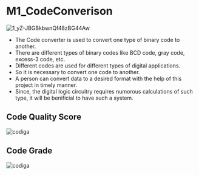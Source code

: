 # M1_CodeConverison

![1_yZ-JBGBkbwnQf48zBG44Aw](https://user-images.githubusercontent.com/101724850/161423892-6b3de4d7-1340-4ef1-8e06-4ce8a53011b6.png)

* The Code converter is used to convert one type of binary code to another. 
* There are different types of binary codes like BCD code, gray code, excess-3 code, etc. 
* Different codes are used for different types of digital applications.
* So it is necessary to convert one code to another.
* A person can convert data to a desired format with the help of this project in timely manner. 
* Since, the digital logic circuitry requires numorous calculations of such type, it will be benificial to have such a system. 

## Code Quality Score                                                               

 
![codiga](https://api.codiga.io/project/32555/score/svg)  

##  Code Grade


![codiga](https://api.codiga.io/project/32555/status/svg)                                         
